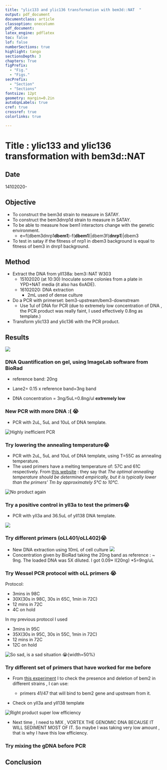 ```yaml
---
title: "ylic133 and ylic136 transformation with bem3d::NAT  "
output: pdf_document
documentclass: article
classoption: onecolumn
pdf_document:
latex_engine: pdflatex
toc: false
lof: false
numberSections: true
highlight: tango
sectionsDepth: 3
chapters: True
figPrefix:
  - "Fig."
  - "Figs."
secPrefix:
  - "Section"
  - "Sections"
fontsize: 12pt
geometry: margin=0.2in
autoEqnLabels: true
cref: true
crossref: true
colorlinks: true

---
```


# Title : ylic133 and ylic136 transformation with bem3d::NAT 

## Date

14102020-

## Objective

- To construct the bem3d strain to measure in SATAY. 
- To construct the bem3dnrp1d strain to measure in SATAY.
- To be able to measure how bem1 interactors change with the genetic environment.
    - e=f(dbem3dnrp1**dbem1**)-f(**dbem1**)|dbem3f(**dnrp1**)|dbem3
- To test in satay if the fitness of nrp1 in dbem3 background is equal to fitness of bem3 in dnrp1 background. 

## Method
- Extract the DNA from yll138a: bem3::NAT W303 
  - 15102020 (at 10:30) Inoculate some colonies from a plate in YPD+NAT media (it also has 6xADE).
  - 16102020: DNA extraction 
    - 2mL used of dense culture
- Do a PCR with primerset: bem3-upstream/bem3-downstream
  - Use 1ul of DNA for PCR (due to extremely low concentration of DNA , the PCR product was really faint, I used effectively 0.8ng as template.)
- Transform ylic133 and ylic136 with the PCR product. 


## Results

![](../images/16102020-extremely-low-DNA-and-PCR-product.png)

### DNA Quantification on gel, using ImageLab software from BioRad

- reference band: 20ng 
- Lane2= 0.15 x reference band=3ng band

- DNA concentration = 3ng/5uL=0.8ng/ul **extremely low**

### New PCR with more DNA :( 😭

- PCR with 2uL, 5uL and 10uL of DNA template. 

![Highly inefficient PCR](../images/17102020-EMPTY-GEL-testing-different-dna-concentrations.png)

### Try lowering the annealing temperature😭

- PCR with 2uL, 5uL and 10uL of DNA template, using T=55C as annealing temperature. 
- The used primers have a melting temperature of: 57C and 61C respectively. From [this website](https://www.biocompare.com/Bench-Tips/133581-Primers-by-Design-Tips-for-Optimal-DNA-Primer-Design/#:~:text=Temperature%20boundaries,starting%20range%20when%20designing%20primers.) : they say that *The optimal annealing temperature should be determined empirically, but it is typically lower than the primers’ Tm by approximately 5°C to 10°C.*

![No product again](../images/19102020-EMPTY-GEL-testing-different-dna-concentrations-55C-annealing.png)

### Try a positive control in yll3a to test the primers😭

- PCR with yll3a and 36.5uL of yll138 DNA template. 

![](../images/19102020-EMPTY-GEL-testing-yll3a-36.5DNA-yll138.png)

### Try different primers (oLL401/oLL402)😭

- New DNA extraction using 10mL of cell culture
![](../images/20102020-yll138-DNA-extraction.png)
- Concentration given by BioRad taking the 20ng band as reference : ~ 9ng. The loaded DNA was 5X diluted. I got 0.09* I(20ng) *5=9ng/uL

### Try Wessel PCR protocol with oLL primers 😭

Protocol:

- 3mins in 98C
- 30X(30s in 98C, 30s in 65C, 1min in 72C)
- 12 mins in 72C
- 4C on hold

In my previous protocol I used
- 3mins in 95C
- 35X(30s in 95C, 30s in 55C, 1min in 72C)
- 12 mins in 72C
- 12C on hold

![So sad, is a sad situation 😭](../images/21102020-wesel-protocol-pcr-empty-gel.png){width=50%}

### Try different set of primers that have worked for me before

- From [this experiment](../2020-07/2020-07-06-Preparation-for-PCR-check-of-BEM2-bem2.md) I to check the presence and deletion of bem2 in different strains , I can use:
  - primers 41/47 that will bind to bem2 gene and upstream from it. 

- Check on yll3a and yll138 template 

![Right product super low efficiency](../images/21102020-138-3a-41-47-primers-positive-test.png)

- Next time , I need to MIX , VORTEX THE GENOMIC DNA BECAUSE IT WILL SEDIMENT MOST OF IT. So maybe I was taking very low amount , that is why I have this low efficiency. 

### Try mixing the gDNA before PCR 

## Conclusion
